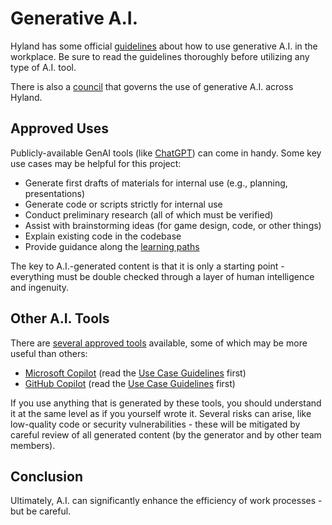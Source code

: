# Generative A.I.
Hyland has some official [guidelines](https://pages.hyland.com/HRPortal/Policies/CONFIDENTIAL-INFORMATION-DATA-SECURITY-POLICIES/Information-Systems-Security-Policy-ISSP/Hyland-Generative-AI-Guidelines) about how to use generative A.I. in the workplace. Be sure to read the guidelines thoroughly before utilizing any type of A.I. tool.

There is also a [council](https://hyland.atlassian.net/wiki/spaces/GA/pages/875397256/Governance+-+Generative+AI) that governs the use of generative A.I. across Hyland.

## Approved Uses
Publicly-available GenAI tools (like [ChatGPT](https://chatgpt.com/)) can come in handy. Some key use cases may be helpful for this project:

- Generate first drafts of materials for internal use (e.g., planning, presentations)
- Generate code or scripts strictly for internal use
- Conduct preliminary research (all of which must be verified)
- Assist with brainstorming ideas (for game design, code, or other things)
- Explain existing code in the codebase
- Provide guidance along the [learning paths](LearningPaths.md)

The key to A.I.-generated content is that it is only a starting point - everything must be double checked through a layer of human intelligence and ingenuity.

## Other A.I. Tools
There are [several approved tools](https://hyland.atlassian.net/wiki/spaces/GA/pages/928055311/Approved+Use+Cases) available, some of which may be more useful than others:

- [Microsoft Copilot](https://copilot.microsoft.com/) (read the [Use Case Guidelines](https://hyland.atlassian.net/wiki/spaces/GA/pages/929927115/Microsoft+Copilot+Formerly+Bing+Chat) first)
- [GitHub Copilot](https://github.com/features/copilot) (read the [Use Case Guidelines](https://hyland.atlassian.net/wiki/spaces/GA/pages/929765271/Github+Copilot+for+Business) first)

If you use anything that is generated by these tools, you should understand it at the same level as if you yourself wrote it. Several risks can arise, like low-quality code or security vulnerabilities - these will be mitigated by careful review of all generated content (by the generator and by other team members).

## Conclusion
Ultimately, A.I. can significantly enhance the efficiency of work processes - but be careful.
